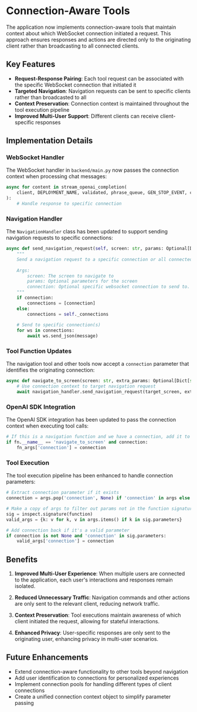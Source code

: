 # Connection-Aware Tools

The application now implements connection-aware tools that maintain context about which WebSocket connection initiated a request. This approach ensures responses and actions are directed only to the originating client rather than broadcasting to all connected clients.

## Key Features

- **Request-Response Pairing**: Each tool request can be associated with the specific WebSocket connection that initiated it
- **Targeted Navigation**: Navigation requests can be sent to specific clients rather than broadcasted to all
- **Context Preservation**: Connection context is maintained throughout the tool execution pipeline
- **Improved Multi-User Support**: Different clients can receive client-specific responses

## Implementation Details

### WebSocket Handler

The WebSocket handler in `backend/main.py` now passes the connection context when processing chat messages:

```python
async for content in stream_openai_completion(
    client, DEPLOYMENT_NAME, validated, phrase_queue, GEN_STOP_EVENT, connection=websocket
):
    # Handle response to specific connection
```

### Navigation Handler

The `NavigationHandler` class has been updated to support sending navigation requests to specific connections:

```python
async def send_navigation_request(self, screen: str, params: Optional[Dict[str, Any]] = None, connection=None):
    """
    Send a navigation request to a specific connection or all connected frontends.
    
    Args:
        screen: The screen to navigate to
        params: Optional parameters for the screen
        connection: Optional specific websocket connection to send to. If None, send to all.
    """
    if connection:
        connections = [connection]
    else:
        connections = self._connections
    
    # Send to specific connection(s)
    for ws in connections:
        await ws.send_json(message)
```

### Tool Function Updates

The navigation tool and other tools now accept a `connection` parameter that identifies the originating connection:

```python
async def navigate_to_screen(screen: str, extra_params: Optional[Dict[str, Any]] = None, connection=None):
    # Use connection context to target navigation request
    await navigation_handler.send_navigation_request(target_screen, extra_params, connection)
```

### OpenAI SDK Integration

The OpenAI SDK integration has been updated to pass the connection context when executing tool calls:

```python
# If this is a navigation function and we have a connection, add it to the args
if fn.__name__ == 'navigate_to_screen' and connection:
    fn_args['connection'] = connection
```

### Tool Execution

The tool execution pipeline has been enhanced to handle connection parameters:

```python
# Extract connection parameter if it exists
connection = args.pop('connection', None) if 'connection' in args else None

# Make a copy of args to filter out params not in the function signature
sig = inspect.signature(function)
valid_args = {k: v for k, v in args.items() if k in sig.parameters}

# Add connection back if it's a valid parameter
if connection is not None and 'connection' in sig.parameters:
    valid_args['connection'] = connection
```

## Benefits

1. **Improved Multi-User Experience**: When multiple users are connected to the application, each user's interactions and responses remain isolated.

2. **Reduced Unnecessary Traffic**: Navigation commands and other actions are only sent to the relevant client, reducing network traffic.

3. **Context Preservation**: Tool executions maintain awareness of which client initiated the request, allowing for stateful interactions.

4. **Enhanced Privacy**: User-specific responses are only sent to the originating user, enhancing privacy in multi-user scenarios.

## Future Enhancements

- Extend connection-aware functionality to other tools beyond navigation
- Add user identification to connections for personalized experiences
- Implement connection pools for handling different types of client connections
- Create a unified connection context object to simplify parameter passing 